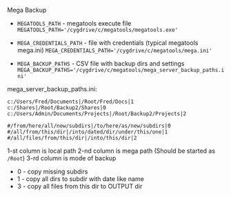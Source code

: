 Mega Backup


- `MEGATOOLS_PATH` - megatools execute file
`MEGATOOLS_PATH='/cygdrive/c/megatools/megatools.exe'`

- `MEGA_CREDENTIALS_PATH` - file with credentials (typical megatools mega.ini)
`MEGA_CREDENTIALS_PATH='/cygdrive/c/megatools/mega.ini'`

- `MEGA_BACKUP_PATHS` - CSV file with backup dirs and settings
`MEGA_BACKUP_PATHS='/cygdrive/c/megatools/mega_server_backup_paths.ini'`

mega_server_backup_paths.ini:
```
c:/Users/Fred/Documents|/Root/Fred/Docs|1
c:/Shares|/Root/Backup2/Shares|0
c:/Users/Admin/Documents/Projects|/Root/Backup2/Projects|2

#/from/here/all/new/subdirs|/to/here/as/new/subdirs|0
#/all/from/this/dir|/into/dated/dir/under/this/one|1
#/all/files/from/this/dir|/into/this/dir|2
```
1-st column is local path 
2-nd column is mega path (Should be started as `/Root`)
3-rd column is mode of backup
  - 0 - copy missing subdirs
  - 1 - copy all dirs to subdir with date like name
  - 3 - copy all files from this dir to OUTPUT dir 
